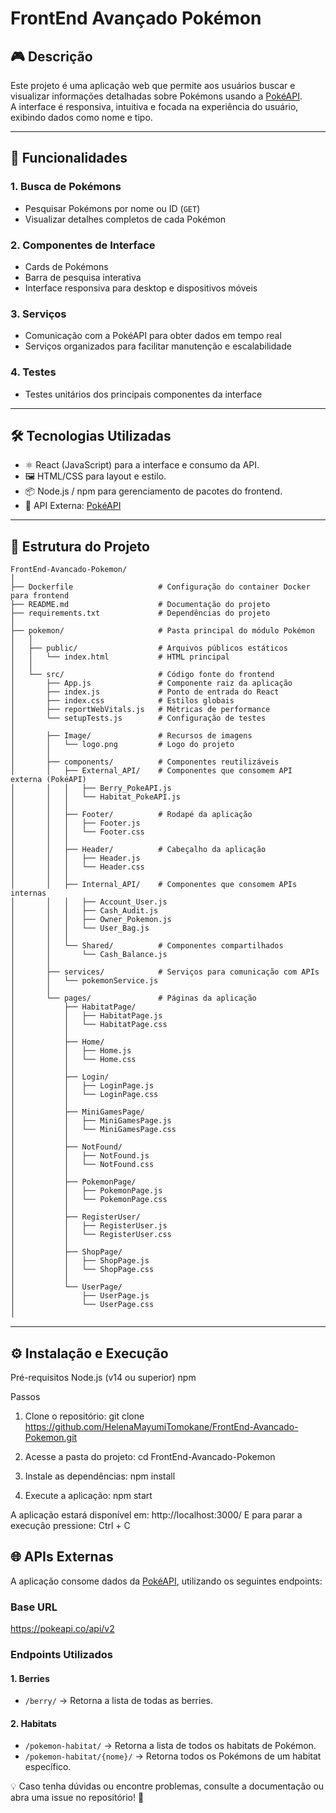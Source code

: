 # FrontEnd Avançado Pokémon

## 🎮 Descrição

Este projeto é uma aplicação web que permite aos usuários buscar e visualizar informações detalhadas sobre Pokémons usando a [PokéAPI](https://pokeapi.co/).  
A interface é responsiva, intuitiva e focada na experiência do usuário, exibindo dados como nome e tipo.

---

## 🚀 Funcionalidades

### 1. Busca de Pokémons
- Pesquisar Pokémons por nome ou ID (`GET`)
- Visualizar detalhes completos de cada Pokémon

### 2. Componentes de Interface
- Cards de Pokémons
- Barra de pesquisa interativa
- Interface responsiva para desktop e dispositivos móveis

### 3. Serviços
- Comunicação com a PokéAPI para obter dados em tempo real
- Serviços organizados para facilitar manutenção e escalabilidade

### 4. Testes
- Testes unitários dos principais componentes da interface

---

## 🛠️ Tecnologias Utilizadas
- ⚛️ React (JavaScript) para a interface e consumo da API.
- 🖼️ HTML/CSS para layout e estilo.
- 📦 Node.js / npm para gerenciamento de pacotes do frontend.
- 🧪 API Externa: [PokéAPI](https://pokeapi.co/)  

---

## 📁 Estrutura do Projeto

```plaintext
FrontEnd-Avancado-Pokemon/
│
├── Dockerfile                   # Configuração do container Docker para frontend
├── README.md                    # Documentação do projeto
├── requirements.txt             # Dependências do projeto
│
├── pokemon/                     # Pasta principal do módulo Pokémon
│   │
│   ├── public/                  # Arquivos públicos estáticos
│   │   └── index.html           # HTML principal
│   │
│   └── src/                     # Código fonte do frontend
│       ├── App.js               # Componente raiz da aplicação
│       ├── index.js             # Ponto de entrada do React
│       ├── index.css            # Estilos globais
│       ├── reportWebVitals.js   # Métricas de performance
│       └── setupTests.js        # Configuração de testes
│
│       ├── Image/               # Recursos de imagens
│       │   └── logo.png         # Logo do projeto
│       │
│       ├── components/          # Componentes reutilizáveis
│       │   ├── External_API/    # Componentes que consomem API externa (PokéAPI)
│       │   │   ├── Berry_PokeAPI.js
│       │   │   └── Habitat_PokeAPI.js
│       │   │
│       │   ├── Footer/          # Rodapé da aplicação
│       │   │   ├── Footer.js
│       │   │   └── Footer.css
│       │   │
│       │   ├── Header/          # Cabeçalho da aplicação
│       │   │   ├── Header.js
│       │   │   └── Header.css
│       │   │
│       │   ├── Internal_API/    # Componentes que consomem APIs internas
│       │   │   ├── Account_User.js
│       │   │   ├── Cash_Audit.js
│       │   │   ├── Owner_Pokemon.js
│       │   │   └── User_Bag.js
│       │   │
│       │   └── Shared/          # Componentes compartilhados
│       │       └── Cash_Balance.js
│       │
│       ├── services/            # Serviços para comunicação com APIs
│       │   └── pokemonService.js
│       │
│       └── pages/               # Páginas da aplicação
│           ├── HabitatPage/
│           │   ├── HabitatPage.js
│           │   └── HabitatPage.css
│           │
│           ├── Home/
│           │   ├── Home.js
│           │   └── Home.css
│           │
│           ├── Login/
│           │   ├── LoginPage.js
│           │   └── LoginPage.css
│           │
│           ├── MiniGamesPage/
│           │   ├── MiniGamesPage.js
│           │   └── MiniGamesPage.css
│           │
│           ├── NotFound/
│           │   ├── NotFound.js
│           │   └── NotFound.css
│           │
│           ├── PokemonPage/
│           │   ├── PokemonPage.js
│           │   └── PokemonPage.css
│           │
│           ├── RegisterUser/
│           │   ├── RegisterUser.js
│           │   └── RegisterUser.css
│           │
│           ├── ShopPage/
│           │   ├── ShopPage.js
│           │   └── ShopPage.css
│           │
│           └── UserPage/
│               ├── UserPage.js
│               └── UserPage.css
│

```
---


## ⚙️ Instalação e Execução

Pré-requisitos
Node.js (v14 ou superior)
npm


Passos
1. Clone o repositório:
git clone https://github.com/HelenaMayumiTomokane/FrontEnd-Avancado-Pokemon.git

2. Acesse a pasta do projeto:
cd FrontEnd-Avancado-Pokemon

3. Instale as dependências:
npm install

4. Execute a aplicação:
npm start

A aplicação estará disponível em: http://localhost:3000/
E para parar a execução pressione: Ctrl + C

## 🌐 APIs Externas

A aplicação consome dados da [PokéAPI](https://pokeapi.co/), utilizando os seguintes endpoints:

### Base URL
https://pokeapi.co/api/v2



### Endpoints Utilizados

#### 1. Berries
- `/berry/` → Retorna a lista de todas as berries.

#### 2. Habitats
- `/pokemon-habitat/` → Retorna a lista de todos os habitats de Pokémon.
- `/pokemon-habitat/{nome}/` → Retorna todos os Pokémons de um habitat específico.




💡 Caso tenha dúvidas ou encontre problemas, consulte a documentação ou abra uma issue no repositório! 🚀